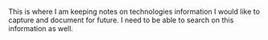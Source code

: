 This is where I am keeping notes on technologies information I would like to capture and document for future.
I need to be able to search on this information as well.

